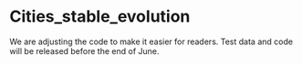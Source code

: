 # Cities_stable_evolution
We are adjusting the code to make it easier for readers. Test data and code will be released before the end of June.
